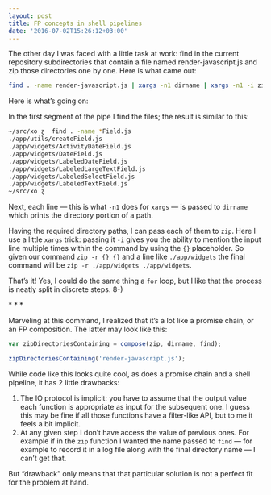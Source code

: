 ```yaml
---
layout: post
title: FP concepts in shell pipelines
date: '2016-07-02T15:26:12+03:00'
---
```

The other day I was faced with a little task at work: find in the
current repository subdirectories that contain a file named
render-javascript.js and zip those directories one by one. Here is what
came out:

```bash
find . -name render-javascript.js | xargs -n1 dirname | xargs -n1 -i zip -r {} {}
```

Here is what’s going on:

In the first segment of the pipe I find the files; the result is similar to this:

```bash
~/src/xo ɀ  find . -name *Field.js
./app/utils/createField.js
./app/widgets/ActivityDateField.js
./app/widgets/DateField.js
./app/widgets/LabeledDateField.js
./app/widgets/LabeledLargeTextField.js
./app/widgets/LabeledSelectField.js
./app/widgets/LabeledTextField.js
~/src/xo ɀ  
```

Next, each line — this is what `-n1` does for `xargs` — is passed to
`dirname` which prints the directory portion of a path.

Having the required directory paths, I can pass each of them to `zip`.
Here I use a little `xargs` trick: passing it `-i` gives you the ability
to mention the input line multiple times within the command by using the
`{}` placeholder. So given our command `zip -r {} {}` and a line like
`./app/widgets` the final command will be `zip -r ./app/widgets
./app/widgets`.

That’s it! Yes, I could do the same thing a `for` loop, but I like that
the process is neatly split in discrete steps. 8-)

\* * *

Marveling at this command, I realized that it’s a lot like a promise
chain, or an FP composition. The latter may look like this:

```js
var zipDirectoriesContaining = compose(zip, dirname, find);

zipDirectoriesContaining('render-javascript.js');
```

While code like this looks quite cool, as does a promise chain and a
shell pipeline, it has 2 little drawbacks:

1. The IO protocol is implicit: you have to assume that the output value
	 each function is appropriate as input for the subsequent one. I guess
	 this may be fine if all those functions have a filter-like API, but
	 to me it feels a bit implicit.
2. At any given step I don’t have access the value of previous ones. For
	 example if in the `zip` function I wanted the name passed to `find` —
	 for example to record it in a log file along with the final directory
	 name — I can’t get that.

But “drawback” only means that that particular solution is not a perfect
fit for the problem at hand.
